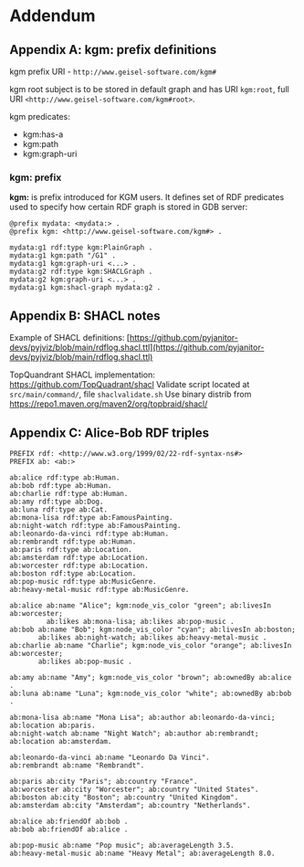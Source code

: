 # Addendum
## Appendix A: kgm: prefix definitions

kgm prefix URI - `http://www.geisel-software.com/kgm#`

kgm root subject is to be stored in default graph and has URI `kgm:root`, full URI `<http://www.geisel-software.com/kgm#root>`.

kgm predicates:

- kgm:has-a
- kgm:path
- kgm:graph-uri

### kgm: prefix

**kgm:** is prefix introduced for KGM users. It defines set of RDF predicates used to specify how certain RDF graph is stored in GDB server:
```
@prefix mydata: <mydata:> .
@prefix kgm: <http://www.geisel-software.com/kgm#> .

mydata:g1 rdf:type kgm:PlainGraph .
mydata:g1 kgm:path "/G1" .
mydata:g1 kgm:graph-uri <...> .
mydata:g2 rdf:type kgm:SHACLGraph .
mydata:g2 kgm:graph-uri <...> .
mydata:g1 kgm:shacl-graph mydata:g2 .
```

## Appendix B: SHACL notes

Example of SHACL definitions: [https://github.com/pyjanitor-devs/pyjviz/blob/main/rdflog.shacl.ttl](https://github.com/pyjanitor-devs/pyjviz/blob/main/rdflog.shacl.ttl)

TopQuandrant SHACL implementation: https://github.com/TopQuadrant/shacl
Validate script located at `src/main/command/`, file `shaclvalidate.sh`
Use binary distrib from https://repo1.maven.org/maven2/org/topbraid/shacl/

## Appendix C: Alice-Bob RDF triples

```
PREFIX rdf: <http://www.w3.org/1999/02/22-rdf-syntax-ns#>
PREFIX ab: <ab:>

ab:alice rdf:type ab:Human.
ab:bob rdf:type ab:Human.
ab:charlie rdf:type ab:Human.
ab:amy rdf:type ab:Dog.
ab:luna rdf:type ab:Cat.
ab:mona-lisa rdf:type ab:FamousPainting.
ab:night-watch rdf:type ab:FamousPainting.
ab:leonardo-da-vinci rdf:type ab:Human.
ab:rembrandt rdf:type ab:Human.
ab:paris rdf:type ab:Location.
ab:amsterdam rdf:type ab:Location.
ab:worcester rdf:type ab:Location.
ab:boston rdf:type ab:Location.
ab:pop-music rdf:type ab:MusicGenre.
ab:heavy-metal-music rdf:type ab:MusicGenre.

ab:alice ab:name "Alice"; kgm:node_vis_color "green"; ab:livesIn ab:worcester;
         ab:likes ab:mona-lisa; ab:likes ab:pop-music .
ab:bob ab:name "Bob"; kgm:node_vis_color "cyan"; ab:livesIn ab:boston;
       ab:likes ab:night-watch; ab:likes ab:heavy-metal-music .
ab:charlie ab:name "Charlie"; kgm:node_vis_color "orange"; ab:livesIn ab:worcester;
       ab:likes ab:pop-music .

ab:amy ab:name "Amy"; kgm:node_vis_color "brown"; ab:ownedBy ab:alice .
ab:luna ab:name "Luna"; kgm:node_vis_color "white"; ab:ownedBy ab:bob .

ab:mona-lisa ab:name "Mona Lisa"; ab:author ab:leonardo-da-vinci; ab:location ab:paris.
ab:night-watch ab:name "Night Watch"; ab:author ab:rembrandt; ab:location ab:amsterdam.

ab:leonardo-da-vinci ab:name "Leonardo Da Vinci".
ab:rembrandt ab:name "Rembrandt".

ab:paris ab:city "Paris"; ab:country "France".
ab:worcester ab:city "Worcester"; ab:country "United States".
ab:boston ab:city "Boston"; ab:country "United Kingdom".
ab:amsterdam ab:city "Amsterdam"; ab:country "Netherlands".

ab:alice ab:friendOf ab:bob .
ab:bob ab:friendOf ab:alice .

ab:pop-music ab:name "Pop music"; ab:averageLength 3.5.
ab:heavy-metal-music ab:name "Heavy Metal"; ab:averageLength 8.0.

```
